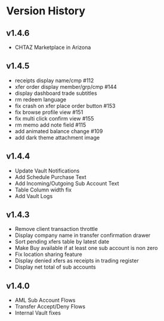 # Version History

## v1.4.6
- CHTAZ Marketplace in Arizona

## v1.4.5
- receipts display name/cmp #112
- xfer order display member/grp/cmp #144
- display dashboard trade subtitles
- rm redeem language
- fix crash on xfer place order button #153
- fix browse profile view #151
- fix multi click confirm view #155
- rm memo add note field #115
- add animated balance change #109
- add dark theme attachment image

## v1.4.4
- Update Vault Notifications
- Add Schedule Purchase Text
- Add Incoming/Outgoing Sub Account Text
- Table Column width fix
- Add Vault Logs

## v1.4.3
- Remove client transaction throttle
- Display company name in transfer confirmation drawer
- Sort pending xfers table by latest date
- Make Buy available if at least one sub account is non zero
- Fix location sharing feature
- Display denied xfers as receipts in trading register
- Display net total of sub accounts

## v1.4.0
- AML Sub Account Flows
- Transfer Accept/Deny Flows
- Internal Vault fixes
